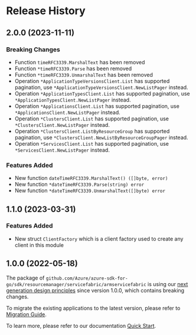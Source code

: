 # Release History

## 2.0.0 (2023-11-11)
### Breaking Changes

- Function `timeRFC3339.MarshalText` has been removed
- Function `*timeRFC3339.Parse` has been removed
- Function `*timeRFC3339.UnmarshalText` has been removed
- Operation `*ApplicationTypeVersionsClient.List` has supported pagination, use `*ApplicationTypeVersionsClient.NewListPager` instead.
- Operation `*ApplicationTypesClient.List` has supported pagination, use `*ApplicationTypesClient.NewListPager` instead.
- Operation `*ApplicationsClient.List` has supported pagination, use `*ApplicationsClient.NewListPager` instead.
- Operation `*ClustersClient.List` has supported pagination, use `*ClustersClient.NewListPager` instead.
- Operation `*ClustersClient.ListByResourceGroup` has supported pagination, use `*ClustersClient.NewListByResourceGroupPager` instead.
- Operation `*ServicesClient.List` has supported pagination, use `*ServicesClient.NewListPager` instead.

### Features Added

- New function `dateTimeRFC3339.MarshalText() ([]byte, error)`
- New function `*dateTimeRFC3339.Parse(string) error`
- New function `*dateTimeRFC3339.UnmarshalText([]byte) error`


## 1.1.0 (2023-03-31)
### Features Added

- New struct `ClientFactory` which is a client factory used to create any client in this module


## 1.0.0 (2022-05-18)

The package of `github.com/Azure/azure-sdk-for-go/sdk/resourcemanager/servicefabric/armservicefabric` is using our [next generation design principles](https://azure.github.io/azure-sdk/general_introduction.html) since version 1.0.0, which contains breaking changes.

To migrate the existing applications to the latest version, please refer to [Migration Guide](https://aka.ms/azsdk/go/mgmt/migration).

To learn more, please refer to our documentation [Quick Start](https://aka.ms/azsdk/go/mgmt).